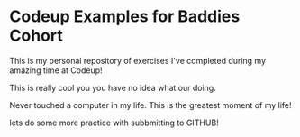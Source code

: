 # Codeup Examples for Baddies Cohort

This is my personal repository of exercises I've completed during my amazing time at Codeup!

This is really cool you you have no idea what our doing. 

Never touched a computer in my life. 
This is the greatest moment of my life! 

lets do some more practice with subbmitting to GITHUB!